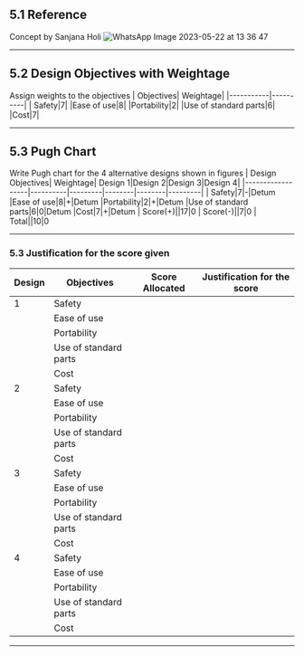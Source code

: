 ## 5.1 Reference
  Concept by Sanjana Holi
![WhatsApp Image 2023-05-22 at 13 36 47](https://github.com/CEER-C/C12/assets/132896088/be0686fe-15bc-4708-b516-16667ce53c8d)
***

## 5.2 Design Objectives with Weightage
Assign weights to the objectives
| Objectives| Weightage|
|-----------|----------|
| Safety|7|
|Ease of use|8|
|Portability|2|
|Use of standard parts|6|
|Cost|7|
***


## 5.3 Pugh Chart
Write Pugh chart for the 4 alternative designs shown in figures
| Design Objectives| Weightage| Design 1|Design 2|Design 3|Design 4|
|------------------|----------|---------|--------|--------|---------|
| Safety|7|-|Detum
|Ease of use|8|+|Detum
|Portability|2|+|Detum
|Use of standard parts|6|0|Detum
|Cost|7|+|Detum
 | Score(+)||17|0
 | Score(-)||7|0
| Total||10|0
***

### 5.3 Justification for the score given
|Design| Objectives| Score Allocated| Justification for the score|
|------|-----------|----------------|-----------------------------|
|1|Safety|
| | Ease of use|
|  |Portability|
| |Use of standard parts|
| | Cost|
|2|Safety|
| | Ease of use|
|  |Portability|
| |Use of standard parts|
| | Cost|
|3|Safety|
| | Ease of use|
|  |Portability|
| |Use of standard parts|
| | Cost|
|4|Safety|
| | Ease of use|
|  |Portability|
| |Use of standard parts|
| | Cost|
***